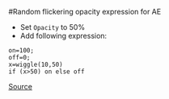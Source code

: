 #Random flickering opacity expression for AE

- Set `Opacity` to 50%
- Add following expression:

```
on=100;
off=0;
x=wiggle(10,50)
if (x>50) on else off
```

[Source](https://forums.creativecow.net/thread/227/26572)
